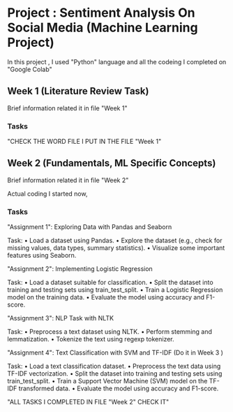 ### <h1> Project : Sentiment Analysis On Social Media (Machine Learning Project) </h1>

In this project , I used "Python" language and all the codeing I completed on "Google Colab"

### <h2> Week 1 (Literature Review Task) </h2>

Brief information related it in file "Week 1"

### <h3> Tasks </h3>

"CHECK THE WORD FILE I PUT IN THE FILE "Week 1"


### <h2> Week 2 (Fundamentals, ML Specific Concepts) </h2>

Brief information related it in file "Week 2"


Actual coding I started now,

### <h3> Tasks </h3>




"Assignment 1": Exploring Data with Pandas and Seaborn

Task:
•	Load a dataset using Pandas.
•	Explore the dataset (e.g., check for missing values, data types, summary statistics).
•	Visualize some important features using Seaborn.


"Assignment 2": Implementing Logistic Regression

Task:
•	Load a dataset suitable for classification.
•	Split the dataset into training and testing sets using train_test_split.
•	Train a Logistic Regression model on the training data.
•	Evaluate the model using accuracy and F1-score.


"Assignment 3": NLP Task with NLTK

Task:
•	Preprocess a text dataset using NLTK.
•	Perform stemming and lemmatization.
•	Tokenize the text using regexp tokenizer.

"Assignment 4": Text Classification with SVM and TF-IDF  (Do it in Week 3 )

Task:
•	Load a text classification dataset.
•	Preprocess the text data using TF-IDF vectorization.
•	Split the dataset into training and testing sets using train_test_split.
•	Train a Support Vector Machine (SVM) model on the TF-IDF transformed data.
•	Evaluate the model using accuracy and F1-score. 

"ALL TASKS I COMPLETED IN FILE "Week 2" CHECK IT"